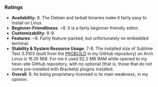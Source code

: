 ### Ratings

* **Availability**: 8. The Debian and tarball binaries make it fairly easy to install on Linux.
* **Beginner-Friendliness**: ~8. It is a fairly beginner-friendly editor.
* **Customizability**: 8-9.
* **Features**: ~8. Fairly feature-packed, but unfortunately no embedded terminal.
* **Stability & System Resource Usage**: 7-8. The installed size of Sublime Text 3.3103 (built from the [PKGBUILD](https://github.com/fusion809/PKGBUILDs/blob/master/sublime-text-dev/PKGBUILD) in my GitHub repository) on Arch Linux is 16.35 MiB. For me it used 92.2 MB RAM while opened to my hexo-site GitHub repository, with no optional (that is, those that do not come pre-installed with Brackets) plugins installed.
* **Overall**: 8. Its being proprietary-licensed is its main weakness, in my opinion.
